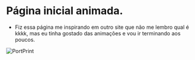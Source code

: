 # Página inicial animada.
- Fiz essa página me inspirando em outro site que não me lembro qual é kkkk, mas eu tinha gostado das animações e vou ir terminando aos poucos.

![PortPrint](https://user-images.githubusercontent.com/91232437/155881216-9fe24782-0142-4543-8147-4828edef0290.png)
